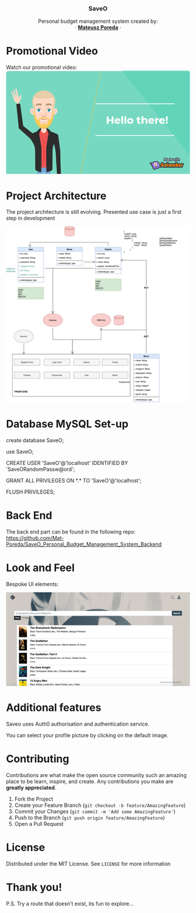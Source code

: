 
<br />
<p align="center">

  <h3 align="center">SaveO</h3>

  <p align="center">
    Personal budget management system created by:
    <br />
    ·
    <a href="https://github.com/Mat-Poreda"><strong>Mateusz Poreda</strong></a>
    ·
  </p>
  
  
  Promotional Video
  ===========================
  
  Watch our promotional video:
  [![Promo video](src/assets/img/promo_vid.png)](https://app.animaker.com/video/G9ZJHDG652J17TK8)
  
  Project Architecture
  ===========================
  
  The project architecture is still evolving. Presented use case is just a first step in development
  
  <img alt="use case" src="https://github.com/EN-IH-WDPT-JUN21/tEapot-Cinebase-movies-app-backend/blob/main/structure-Page-2.png">
  
  Database MySQL Set-up
  ===========================
  
  create database SaveO;

  use SaveO;

  CREATE USER 'SaveO'@'localhost' IDENTIFIED BY 'SaveORandomPassw@ord';

  GRANT ALL PRIVILEGES ON \*.\* TO 'SaveO'@'localhost';

  FLUSH PRIVILEGES;
  
  Back End
  ===========================
  
  The back end part can be found in the following repo: https://github.com/Mat-Poreda/SaveO_Personal_Budget_Management_System_Backend
  
  
  Look and Feel
  ===========================
  
  Bespoke UI elements:
  
  <img alt="project logo" src="https://github.com/EN-IH-WDPT-JUN21/tEapot-Cinebase-movies-app-backend/blob/main/iterface.png">
  
  Additional features
  ===========================
  
  Saveo uses Auth0 authorisation and authentication service.
  
  You can select your profile picture by clicking on the default image.
  
  Contributing
  ===========================
  
  Contributions are what make the open source community such an amazing place to be learn, inspire, and create. Any contributions you make are 
  **greatly appreciated**.

  1. Fork the Project
  2. Create your Feature Branch (`git checkout -b feature/AmazingFeature`)
  3. Commit your Changes (`git commit -m 'Add some AmazingFeature'`)
  4. Push to the Branch (`git push origin feature/AmazingFeature`)
  5. Open a Pull Request


  License
  ===========================

  Distributed under the MIT License. See `LICENSE` for more information


  Thank you!
  ===========================
  
  P.S. Try a route that doesn't exist, its fun to explore...
  


